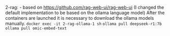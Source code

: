 2-rag: - based on https://github.com/rag-web-ui/rag-web-ui  (I changed the default implementation to be based on the ollama language model)
    After the containers are launched it is necessary to download the ollama models manually.
    ```
    docker exec -it 2-rag-ollama-1 sh
    ```
    ```
    ollama pull deepseek-r1:7b
    ollama pull omic-embed-text
    ```